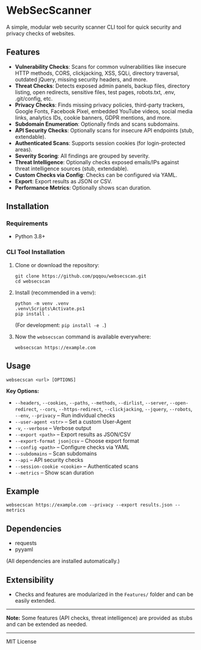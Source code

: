 # WebSecScanner

A simple, modular web security scanner CLI tool for quick security and privacy checks of websites.

## Features
- **Vulnerability Checks**: Scans for common vulnerabilities like insecure HTTP methods, CORS, clickjacking, XSS, SQLi, directory traversal, outdated jQuery, missing security headers, and more.
- **Threat Checks**: Detects exposed admin panels, backup files, directory listing, open redirects, sensitive files, test pages, robots.txt, .env, .git/config, etc.
- **Privacy Checks**: Finds missing privacy policies, third-party trackers, Google Fonts, Facebook Pixel, embedded YouTube videos, social media links, analytics IDs, cookie banners, GDPR mentions, and more.
- **Subdomain Enumeration**: Optionally finds and scans subdomains.
- **API Security Checks**: Optionally scans for insecure API endpoints (stub, extendable).
- **Authenticated Scans**: Supports session cookies (for login-protected areas).
- **Severity Scoring**: All findings are grouped by severity.
- **Threat Intelligence**: Optionally checks exposed emails/IPs against threat intelligence sources (stub, extendable).
- **Custom Checks via Config**: Checks can be configured via YAML.
- **Export**: Export results as JSON or CSV.
- **Performance Metrics**: Optionally shows scan duration.

## Installation

### Requirements
- Python 3.8+

### CLI Tool Installation

1. Clone or download the repository:
   ```pwsh
   git clone https://github.com/pqqou/websecscan.git
   cd websecscan
   ```
2. Install (recommended in a venv):
   ```pwsh
   python -m venv .venv
   .venv\Scripts\Activate.ps1
   pip install .
   ```
   (For development: `pip install -e .`)

3. Now the `websecscan` command is available everywhere:
   ```pwsh
   websecscan https://example.com
   ```

## Usage

```pwsh
websecscan <url> [OPTIONS]
```

**Key Options:**
- `--headers`, `--cookies`, `--paths`, `--methods`, `--dirlist`, `--server`, `--open-redirect`, `--cors`, `--https-redirect`, `--clickjacking`, `--jquery`, `--robots`, `--env`, `--privacy` – Run individual checks
- `--user-agent <str>` – Set a custom User-Agent
- `-v`, `--verbose` – Verbose output
- `--export <path>` – Export results as JSON/CSV
- `--export-format json|csv` – Choose export format
- `--config <path>` – Configure checks via YAML
- `--subdomains` – Scan subdomains
- `--api` – API security checks
- `--session-cookie <cookie>` – Authenticated scans
- `--metrics` – Show scan duration

## Example

```pwsh
websecscan https://example.com --privacy --export results.json --metrics
```

## Dependencies
- requests
- pyyaml

(All dependencies are installed automatically.)

## Extensibility
- Checks and features are modularized in the `Features/` folder and can be easily extended.

---

**Note:**
Some features (API checks, threat intelligence) are provided as stubs and can be extended as needed.

---

MIT License
